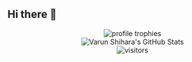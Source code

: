 ## Hi there 👋

<!--
**varunshihara/varunshihara** is a ✨ _special_ ✨ repository because its `README.md` (this file) appears on your GitHub profile.

Here are some ideas to get you started:

- 🔭 I’m currently working on ...
- 🌱 I’m currently learning ...
- 👯 I’m looking to collaborate on ...
- 🤔 I’m looking for help with ...
- 💬 Ask me about ...
- 📫 How to reach me: ...
- 😄 Pronouns: ...
- ⚡ Fun fact: ...
-->

<div align="center">
  <img src="https://github-profile-trophy.vercel.app/?username=varunshihara&theme=onedark&column=3&row=3&margin-w=8&margin-h=8&no-frame=true&count_private=true" alt="profile trophies" />
    <br />
  <img src="https://github-readme-stats.vercel.app/api?username=varunshihara&show_icons=true&hide_border=true" alt="Varun Shihara's GitHub Stats">
    <br />
  <img src="https://visitor-badge.laobi.icu/badge?page_id=varunshihara.varunshihara" alt="visitors">
</div>
